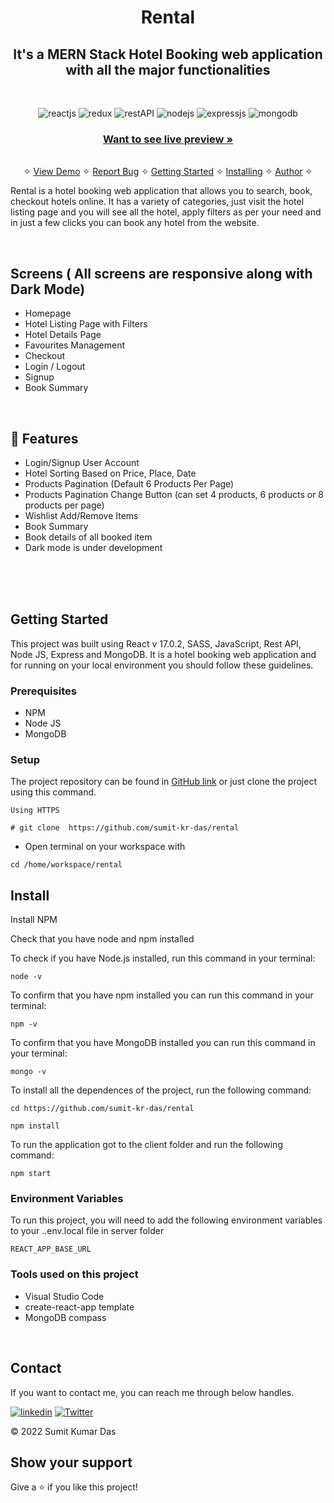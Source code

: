<h1 align="center">Rental</h1> 

<h2 align="center">It's a MERN Stack Hotel Booking web application with all the major functionalities</h2>

<br />
<p align="center">
    <img src="https://img.shields.io/badge/React JS-20232A?style=for-the-badge&logo=react&logoColor=61DAFB" alt="reactjs" />
    <img src="https://img.shields.io/badge/SASS-593D88?style=for-the-badge&logo=sass&logoColor=white" alt="redux" />
    <img src="https://img.shields.io/badge/Rest_API-02303A?style=for-the-badge&logo=react-router&logoColor=white" alt="restAPI"/>
    <img src="https://img.shields.io/badge/Node.js-339933?style=for-the-badge&logo=nodedotjs&logoColor=white" alt="nodejs" />
    <img src="https://img.shields.io/badge/Express.js-000000?style=for-the-badge&logo=express&logoColor=white" alt="expressjs"/>
    <img src="https://img.shields.io/badge/MongoDB-4EA94B?style=for-the-badge&logo=mongodb&logoColor=white" alt="mongodb"/>
</p>

<h3 align="center"><a href="http://rent-al.herokuapp.com"><strong>Want to see live preview »</strong></a></h3>

<p align="center"> 
    <br />&#10023;
    <a href="#Demo">View Demo</a>   &#10023;  
    <a href="https://github.com/sumit-kr-das/rental/issues">Report Bug</a>    &#10023;
    <a href="#Getting-Started">Getting Started</a> &#10023; <a href="#Install">Installing</a> &#10023;    
    <a href="#Contact">Author</a> &#10023;
  </p>
  
  Rental is a hotel booking web application that allows you to search, book, checkout hotels online. It has a variety of categories, just visit the hotel listing page and you will see all the hotel, apply filters as per your need and in just a few clicks you can book any hotel from the website.
  
 
  
  [//]: ![1](https://user-images.githubusercontent.com/91532881/168818920-09cbf179-2ac5-489c-9cdf-e99653f9a5b9.png)
  
  <br />
  
  ## Screens ( All screens are responsive along with Dark Mode)
   - Homepage
   - Hotel Listing Page with Filters
   - Hotel Details Page
   - Favourites Management
   - Checkout
   - Login / Logout
   - Signup
   - Book Summary


[//]: ![2](https://user-images.githubusercontent.com/91532881/168818963-328399b4-c459-472f-b452-7ce6a91adcf6.png)
[//]: ![3](https://user-images.githubusercontent.com/91532881/168818970-ef2e11a5-9409-408e-ad43-961b238d0ec1.png)

<br />


## 🚀 Features
- Login/Signup User Account
- Hotel Sorting Based on Price, Place, Date
- Products Pagination (Default 6 Products Per Page)
- Products Pagination Change Button (can set 4 products, 6 products or 8 products per page)
- Wishlist Add/Remove Items
- Book Summary
- Book details of all booked item
- Dark mode is under development

<br />

<!-- ## Glimpses of Mini-Store 🙈 :


[//]: <table>
 [//]: <tr>
 [//]:   <td><img src="https://user-images.githubusercontent.com/91532881/168818978-a574a3fb-b4d1-49e6-9c3a-99d8a6f7031a.png" alt="home" /></td>
 [//]:   <td><img src="https://user-images.githubusercontent.com/91532881/168818986-59e2dad1-5b2b-4054-8f34-bd3f8f26c624.png" alt="signup" /></td>
 [//]: </tr>
[//]:  <tr>
[//]:    <td><img src="https://user-images.githubusercontent.com/91532881/168818988-c4868232-3071-4026-a465-decf75a093d2.png" alt="products" /></td>
 [//]:   <td><img src="https://user-images.githubusercontent.com/91532881/168818990-08f7e469-ad9a-4077-9c47-f56e1e848d59.png" alt="product-details" /></td>
 [//]: </tr>
 [//]: <tr>
 [//]:   <td><img src="https://user-images.githubusercontent.com/91532881/168818993-625d446b-aa8d-4d56-88f8-0c68d0a10132.png" alt="wishlist" /></td>
 [//]:   <td><img src="https://user-images.githubusercontent.com/91532881/168818994-f1ae1fc2-6cb9-4017-8b87-341f4bbb1af3.png" alt="cart" /></td>
 [//]: </tr>
 [//]: <tr>
  [//]:  <td><img src="https://user-images.githubusercontent.com/91532881/168818999-0c58ad51-4502-4f5f-8ee3-39c6384b9843.png" alt="checkout" /></td>
  [//]:  <td><img src="https://user-images.githubusercontent.com/91532881/168819001-10bfbb16-b6fe-474a-a10a-820a08255c10.png" alt="order-summary" /></td>
 [//]: </tr>
[//]: </table> -->

<br />


<!-- ## Demo

[Check here to see the presentation video of this project](https://www.linkedin.com/posts/sumit_programming-marketing-computerscience-activity-6932731204051816448-q0vg?utm_source=linkedin_share&utm_medium=member_desktop_web) -->


<br/>


## Getting Started

This project was built using React v 17.0.2, SASS, JavaScript, Rest API, Node JS, Express and MongoDB. It is a hotel booking web application and for running on your local environment you should follow these guidelines.


### Prerequisites

- NPM 
- Node JS
- MongoDB

### Setup


The project repository can be found in [GitHub link](https://github.com/sumit-kr-das/rental) or just clone the project using this command. 


```
Using HTTPS

# git clone  https://github.com/sumit-kr-das/rental
```

+ Open terminal on your workspace with

```
cd /home/workspace/rental
```


## Install

Install NPM

Check that you have node and npm installed

To check if you have Node.js installed, run this command in your terminal:


```
node -v
```

To confirm that you have npm installed you can run this command in your terminal:


```
npm -v
```

To confirm that you have MongoDB installed you can run this command in your terminal:


```
mongo -v
```


To install all the dependences of the project, run the following command:


```
cd https://github.com/sumit-kr-das/rental

npm install

```


To run the application got to the client folder and run the following command:

```
npm start
```

### Environment Variables

To run this project, you will need to add the following environment variables to your ..env.local file in server folder

`REACT_APP_BASE_URL`



### Tools used on this project

- Visual Studio Code
- create-react-app template
- MongoDB compass

<br/>



## Contact

If you want to contact me, you can reach me through below handles.

[![linkedin](https://img.shields.io/badge/Sumit_Kumar_Das-0077B5?style=for-the-badge&logo=linkedin&logoColor=white)](https://www.linkedin.com/in/sumit_kumar_das)
[![Twitter](https://img.shields.io/badge/Sumit_Kumar_Das-20232A?style=for-the-badge&logo=Github&logoColor=white)](https://github.com/sumit-kr-das)

© 2022 Sumit Kumar Das



## Show your support

Give a ⭐️ if you like this project!

